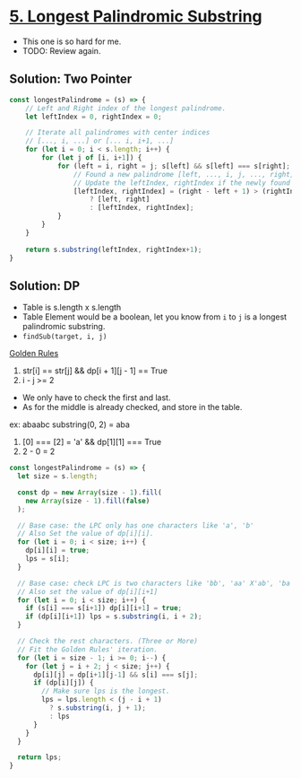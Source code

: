 # [5. Longest Palindromic Substring](https://leetcode.com/problems/longest-palindromic-substring/)

- This one is so hard for me.
- TODO: Review again.

## Solution: Two Pointer
```js
const longestPalindrome = (s) => {
    // Left and Right index of the longest palindrome.
    let leftIndex = 0, rightIndex = 0;

    // Iterate all palindromes with center indices
    // [..., i, ...] or [... i, i+1, ...]
    for (let i = 0; i < s.length; i++) {
        for (let j of [i, i+1]) {
            for (left = i, right = j; s[left] && s[left] === s[right]; left--, right++) {
                // Found a new palindrome [left, ..., i, j, ..., right]
                // Update the leftIndex, rightIndex if the newly found palindrome is longer than the existing one.
                [leftIndex, rightIndex] = (right - left + 1) > (rightIndex - leftIndex + 1)
                    ? [left, right]
                    : [leftIndex, rightIndex];
            }
        }        
    }
    
    return s.substring(leftIndex, rightIndex+1);
}
```

## Solution: DP

- Table is s.length x s.length
- Table Element would be a boolean, let you know from `i` to `j` is a longest palindromic substring. 
- `findSub(target, i, j)`

[Golden Rules](https://www.youtube.com/watch?v=Fi5INvcmDos)
1. str[i] == str[j] && dp[i + 1][j - 1] == True
2. i - j >= 2

- We only have to check the first and last.
- As for the middle is already checked, and store in the table.

ex: abaabc
substring(0, 2) = aba
1. [0] === [2] = 'a' && dp[1][1] === True
2. 2 - 0 = 2

```js
const longestPalindrome = (s) => {
  let size = s.length;

  const dp = new Array(size - 1).fill(
    new Array(size - 1).fill(false)
  );

  // Base case: the LPC only has one characters like 'a', 'b'
  // Also Set the value of dp[i][i].
  for (let i = 0; i < size; i++) {
    dp[i][i] = true;
    lps = s[i];
  }

  // Base case: check LPC is two characters like 'bb', 'aa' X'ab', 'ba', ...
  // Also set the value of dp[i][i+1]
  for (let i = 0; i < size; i++) {
    if (s[i] === s[i+1]) dp[i][i+1] = true;
    if (dp[i][i+1]) lps = s.substring(i, i + 2); 
  }

  // Check the rest characters. (Three or More)
  // Fit the Golden Rules' iteration.
  for (let i = size - 1; i >= 0; i--) {
    for (let j = i + 2; j < size; j++) {
      dp[i][j] = dp[i+1][j-1] && s[i] === s[j];
      if (dp[i][j]) {
        // Make sure lps is the longest.
        lps = lps.length < (j - i + 1)
          ? s.substring(i, j + 1);
          : lps
      }
    }
  }

  return lps;
}
```
